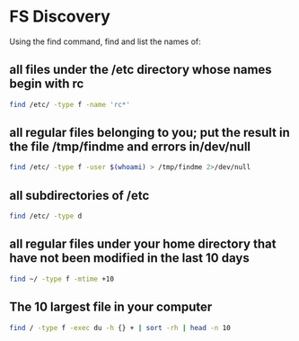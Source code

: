 # FS Discovery
Using the find command, find and list the names of:
## all files under the /etc directory whose names begin with rc 
```bash
find /etc/ -type f -name 'rc*'
```
## all regular files belonging to you; put the result in the file /tmp/findme and errors in/dev/null
```bash
find /etc/ -type f -user $(whoami) > /tmp/findme 2>/dev/null
``` 
## all subdirectories of /etc
```bash
find /etc/ -type d
```
## all regular files under your home directory that have not been modified in the last 10 days
```bash
find ~/ -type f -mtime +10
```
## The 10 largest file in your computer
```bash
find / -type f -exec du -h {} + | sort -rh | head -n 10
``````
